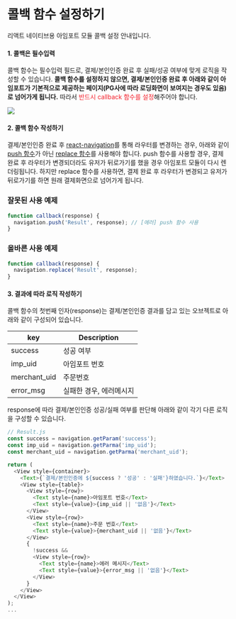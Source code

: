 
# 콜백 함수 설정하기
리액트 네이티브용 아임포트 모듈 콜백 설정 안내입니다.

#### 1. 콜백은 필수입력
콜백 함수는 필수입력 필드로, 결제/본인인증 완료 후 실패/성공 여부에 맞게 로직을 작성할 수 있습니다.
<b>콜백 함수를 설정하지 않으면, 결제/본인인증 완료 후 아래와 같이 아임포트가 기본적으로 제공하는 페이지(PG사에 따라 로딩화면이 보여지는 경우도 있음)로 넘어가게 됩니다.</b>
따라서 <span style="color: #f5222d">반드시 callback 함수를 설정</span>해주어야 합니다.

![](src/img/iamport-default-page.png)


#### 2. 콜백 함수 작성하기
결제/본인인증 완료 후 [react-navigation](https://github.com/react-navigation/react-navigation)를 통해 라우터를 변경하는 경우, 아래와 같이 [push 함수](https://reactnavigation.org/docs/en/stack-actions.html#push)가 아닌 [replace 함수](https://reactnavigation.org/docs/en/stack-actions.html#replace)를 사용해야 합니다.
push 함수를 사용할 경우, 결제 완료 후 라우터가 변경되더라도 유저가 뒤로가기를 했을 경우 아임포트 모듈이 다시 렌더링됩니다. 하지만 replace 함수를 사용하면, 결제 완료 후 라우터가 변경되고 유저가 뒤로가기를 하면 원래 결제화면으로 넘어가게 됩니다.

### 잘못된 사용 예제
```javascript
function callback(response) {
  navigation.push('Result', response); // [에러] push 함수 사용
}
```

### 올바른 사용 예제
```javascript
function callback(response) {
  navigation.replace('Result', response);
}
```

#### 3. 결과에 따라 로직 작성하기
콜백 함수의 첫번째 인자(response)는 결제/본인인증 결과를 담고 있는 오브젝트로 아래와 같이 구성되어 있습니다.

| key           |  Description       | 
| ------------- | ------------------ | 
| success       | 성공 여부            |
| imp_uid       | 아임포트 번호         |
| merchant_uid  | 주문번호             |
| error_msg     | 실패한 경우, 에러메시지  |

response에 따라 결제/본인인증 성공/실패 여부를 판단해 아래와 같이 각기 다른 로직을 구성할 수 있습니다.

```javascript
// Result.js
const success = navigation.getParam('success');
const imp_uid = navigation.getParma('imp_uid');
const merchant_uid = navigation.getParma('merchant_uid');

return (
  <View style={container}>
    <Text>{`결제/본인인증에 ${success ? '성공' : '실패'}하였습니다.`}</Text>
    <View style={table}>
      <View style={row}>
        <Text style={name}>아임포트 번호</Text>
        <Text style={value}>{imp_uid || '없음'}</Text>
      </View>
      <View style={row}>
        <Text style={name}>주문 번호</Text>
        <Text style={value}>{merchant_uid || '없음'}</Text>
      </View>
      {
        !success && 
        <View style={row}>
          <Text style={name}>에러 메시지</Text>
          <Text style={value}>{error_msg || '없음'}</Text>
        </View>
      }
    </View>
  </View>
);
...
```